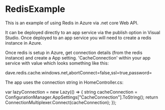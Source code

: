 # RedisExample

This is an example of using Redis in Azure via .net core Web API.

It can be deployed directly to an app service via the publish option in Visual Studio. Once deployed to an app service you will need to create a redis instance in Azure.

Once redis is setup in Azure, get connection details (from the redis instance) and create a App setting. 'CacheConnection' within your app service with value which looks something like this: 

dave.redis.cache.windows.net,abortConnect=false,ssl=true,password=<Password>
  
The app uses the connection string in HomeController.cs:

var lazyConnection = new Lazy<ConnectionMultiplexer>(() =>
{
  string cacheConnection = ConfigurationManager.AppSettings["CacheConnection"].ToString();
  return ConnectionMultiplexer.Connect(cacheConnection);
});
